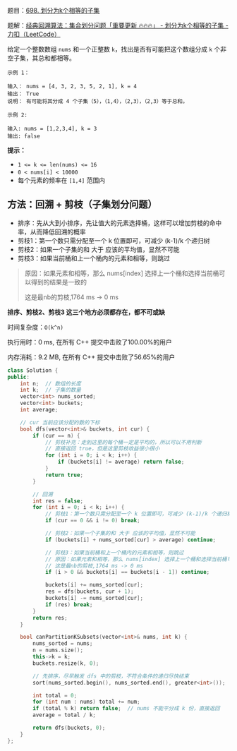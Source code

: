 题目：[698. 划分为k个相等的子集](https://leetcode.cn/problems/partition-to-k-equal-sum-subsets/)

题解：[经典回溯算法：集合划分问题「重要更新 🔥🔥🔥」 - 划分为k个相等的子集 - 力扣（LeetCode）](https://leetcode.cn/problems/partition-to-k-equal-sum-subsets/solution/by-lfool-d9o7/)

给定一个整数数组 `nums` 和一个正整数 `k`，找出是否有可能把这个数组分成 `k` 个非空子集，其总和都相等。

```
示例 1：

输入： nums = [4, 3, 2, 3, 5, 2, 1], k = 4
输出： True
说明： 有可能将其分成 4 个子集（5），（1,4），（2,3），（2,3）等于总和。

示例 2:

输入: nums = [1,2,3,4], k = 3
输出: false
```

**提示：**

- `1 <= k <= len(nums) <= 16`
- `0 < nums[i] < 10000`
- 每个元素的频率在 `[1,4]` 范围内

## 方法：回溯 + 剪枝（子集划分问题）

- 排序：先从大到小排序，先让值大的元素选择桶，这样可以增加剪枝的命中率，从而降低回溯的概率
- 剪枝1：第一个数只需分配至一个 k 位置即可，可减少 (k-1)/k 个递归树
- 剪枝2：如果一个子集的和 大于 应该的平均值，显然不可能
- 剪枝3：如果当前桶和上一个桶内的元素和相等，则跳过

> 原因：如果元素和相等，那么 nums[index] 选择上一个桶和选择当前桶可以得到的结果是一致的
>
> 这是最nb的剪枝,1764 ms -> 0 ms

**排序、剪枝2、剪枝3 这三个地方必须都存在，都不可或缺**

时间复杂度：`O(k^n)`

执行用时：0 ms, 在所有 C++ 提交中击败了100.00%的用户

内存消耗：9.2 MB, 在所有 C++ 提交中击败了56.65%的用户

```cpp
class Solution {
public:
    int n;  // 数组的长度
    int k;  // 子集的数量
    vector<int> nums_sorted;
    vector<int> buckets;
    int average;

    // cur 当前应该分配的数的下标
    bool dfs(vector<int>& buckets, int cur) {
        if (cur == n) {
            // 剪枝补充：走到这里的每个桶一定是平均的，所以可以不用判断
            // 直接返回 true，但是这里剪枝收益很小很小
            for (int i = 0; i < k; i++) {
                if (buckets[i] != average) return false;
            }
            return true;
        }

        // 回溯
        int res = false;
        for (int i = 0; i < k; i++) {
            // 剪枝1：第一个数只需分配至一个 k 位置即可，可减少 (k-1)/k 个递归树
            if (cur == 0 && i != 0) break;

            // 剪枝2：如果一个子集的和 大于 应该的平均值，显然不可能
            if (buckets[i] + nums_sorted[cur] > average) continue;

            // 剪枝3：如果当前桶和上一个桶内的元素和相等，则跳过
            // 原因：如果元素和相等，那么 nums[index] 选择上一个桶和选择当前桶可以得到的结果是一致的
            // 这是最nb的剪枝,1764 ms -> 0 ms
            if (i > 0 && buckets[i] == buckets[i - 1]) continue;

            buckets[i] += nums_sorted[cur];
            res = dfs(buckets, cur + 1);
            buckets[i] -= nums_sorted[cur];
            if (res) break;
        }
        return res;
    }

    bool canPartitionKSubsets(vector<int>& nums, int k) {
        nums_sorted = nums;
        n = nums.size();
        this->k = k;
        buckets.resize(k, 0);

        // 先排序，尽早触发 dfs 中的剪枝，不符合条件的递归尽快结束
        sort(nums_sorted.begin(), nums_sorted.end(), greater<int>());

        int total = 0;
        for (int num : nums) total += num;
        if (total % k) return false;  // nums 不能平分成 k 份，直接返回
        average = total / k;

        return dfs(buckets, 0);
    }
};
```